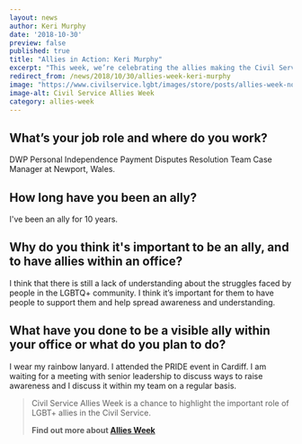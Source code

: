 ```yaml
---
layout: news
author: Keri Murphy
date: '2018-10-30'
preview: false
published: true
title: "Allies in Action: Keri Murphy"
excerpt: "This week, we’re celebrating the allies making the Civil Service a great place to work for LGBT+ people. Keri works for the Department for Work and Pensions. In this post, we asked Keri shares what she's doing to be an ally."
redirect_from: /news/2018/10/30/allies-week-keri-murphy
image: "https://www.civilservice.lgbt/images/store/posts/allies-week-no-date.png"
image-alt: Civil Service Allies Week
category: allies-week
---
```


## What’s your job role and where do you work? 

DWP Personal Independence Payment Disputes Resolution Team Case Manager at Newport, Wales.

## How long have you been an ally?  

I've been an ally for 10 years.

## Why do you think it's important to be an ally, and to have allies within an office?  

I think that there is still a lack of understanding about the struggles faced by people in the LGBTQ+ community. I think it’s important for them to have people to support them and help spread awareness and understanding.

## What have you done to be a visible ally within your office or what do you plan to do? 

I wear my rainbow lanyard. I attended the PRIDE event in Cardiff. I am waiting for a meeting with senior leadership to discuss ways to raise awareness and I discuss it within my team on a regular basis.

> Civil Service Allies Week is a chance to highlight the important role of LGBT+ allies in the Civil Service. 
>
> **Find out more about [Allies Week](/allies-week)**